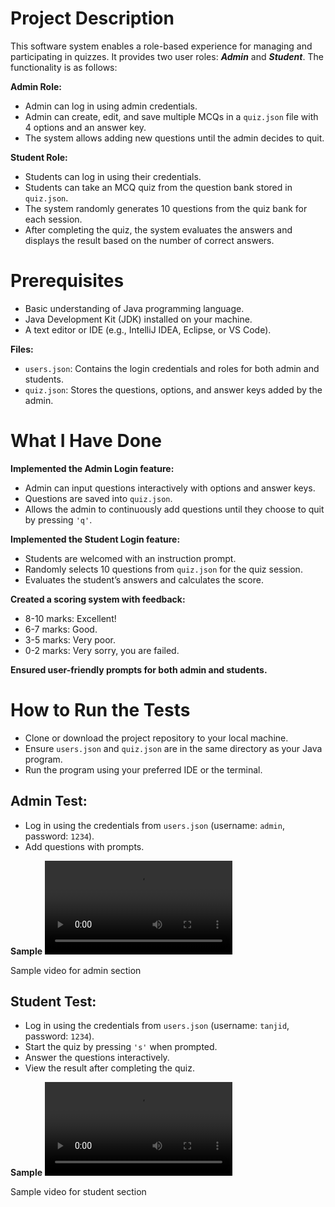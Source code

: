 # Project Description

This software system enables a role-based experience for managing and participating in quizzes. It provides two user roles: ***Admin*** and ***Student***. The functionality is as follows:

**Admin Role:**

- Admin can log in using admin credentials.
- Admin can create, edit, and save multiple MCQs in a ```quiz.json``` file with 4 options and an answer key.
- The system allows adding new questions until the admin decides to quit.

**Student Role:**

- Students can log in using their credentials.
- Students can take an MCQ quiz from the question bank stored in ```quiz.json```.
- The system randomly generates 10 questions from the quiz bank for each session.
- After completing the quiz, the system evaluates the answers and displays the result based on the number of correct answers.

# Prerequisites

- Basic understanding of Java programming language.
- Java Development Kit (JDK) installed on your machine.
- A text editor or IDE (e.g., IntelliJ IDEA, Eclipse, or VS Code).

**Files:**

- ```users.json```: Contains the login credentials and roles for both admin and students.
- ```quiz.json```: Stores the questions, options, and answer keys added by the admin.

# What I Have Done

**Implemented the Admin Login feature:**

- Admin can input questions interactively with options and answer keys.
- Questions are saved into ```quiz.json```.
- Allows the admin to continuously add questions until they choose to quit by pressing ```'q'```.

**Implemented the Student Login feature:**

- Students are welcomed with an instruction prompt.
- Randomly selects 10 questions from ```quiz.json``` for the quiz session.
- Evaluates the student’s answers and calculates the score.

**Created a scoring system with feedback:**

- 8-10 marks: Excellent!
- 6-7 marks: Good.
- 3-5 marks: Very poor.
- 0-2 marks: Very sorry, you are failed.

**Ensured user-friendly prompts for both admin and students.**

# How to Run the Tests

- Clone or download the project repository to your local machine.
- Ensure ```users.json``` and ```quiz.json``` are in the same directory as your Java program.
- Run the program using your preferred IDE or the terminal.

## Admin Test:

- Log in using the credentials from ```users.json``` (username: ```admin```, password: ```1234```).
- Add questions with prompts.

**Sample**
<video controls>
  <source src="https://github.com/user-attachments/assets/3172e144-c2eb-4382-b56f-606272ce26d7" type="video/mp4">
  <p>Sample video for admin section</p>
</video>

## Student Test:

- Log in using the credentials from ```users.json``` (username: ```tanjid```, password: ```1234```).
- Start the quiz by pressing ```'s'``` when prompted.
- Answer the questions interactively.
- View the result after completing the quiz.

**Sample**
<video controls>
  <source src="https://github.com/user-attachments/assets/ac22764c-76b3-40f0-8b17-c9dc25ff698f" type="video/mp4">
  <p>Sample video for student section</p>
</video>

